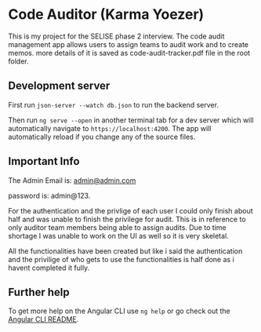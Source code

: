 # Code Auditor  (Karma Yoezer)

This is my project for the SELISE phase 2 interview. The code audit management app allows users to assign teams to audit work and to create memos. more details of it is saved as code-audit-tracker.pdf file in the root folder. 

## Development server

First run `json-server --watch db.json` to run the backend server.

Then run `ng serve --open` in another terminal tab for a dev server which will automatically navigate to `https://localhost:4200`. The app will automatically reload if you change any of the source files.

## Important Info
The Admin Email is: admin@admin.com

password is: admin@123.

For the authentication and the privlige of each user I could only finish about half and was unable to finish the privilege for audit. 
This is in reference to only auditor team members being able to assign audits. Due to time shortage I was unable to work on the UI as well so it is very skeletal.

All the functionalities have been created but like i said the authentication and the privilige of who gets to use the functionalities is half done as i havent completed it fully.

## Further help

To get more help on the Angular CLI use `ng help` or go check out the [Angular CLI README](https://github.com/angular/angular-cli/blob/master/README.md).
